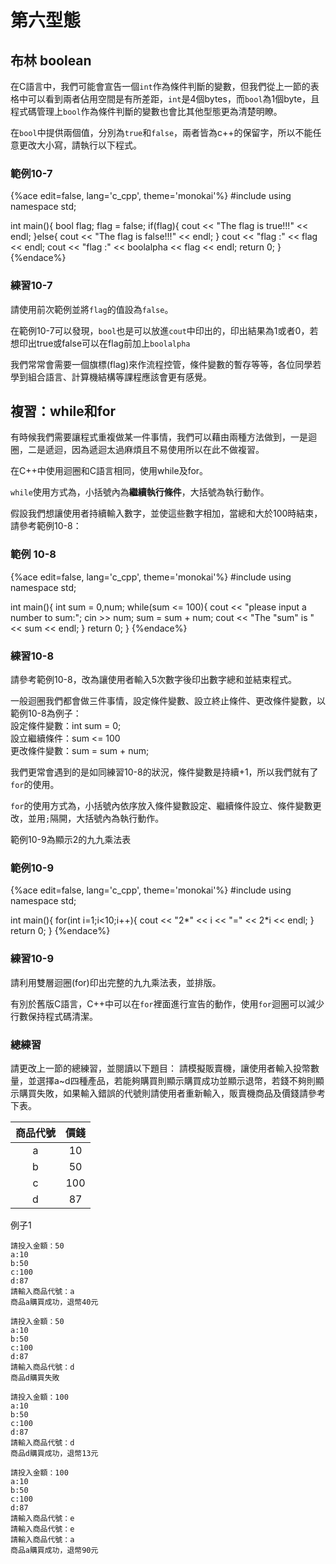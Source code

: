 # 第六型態
## 布林 boolean

在C語言中，我們可能會宣告一個`int`作為條件判斷的變數，但我們從上一節的表格中可以看到兩者佔用空間是有所差距，`int`是4個bytes，而`bool`為1個byte，且程式碼管理上`bool`作為條件判斷的變數也會比其他型態更為清楚明瞭。

在`bool`中提供兩個值，分別為`true`和`false`，兩者皆為c++的保留字，所以不能任意更改大小寫，請執行以下程式。

### 範例10-7

{%ace edit=false, lang='c_cpp', theme='monokai'%}
#include <iostream>
using namespace std;

int main(){
	bool flag;
	flag = false;
	if(flag){
		cout << "The flag is true!!!" << endl;
	}else{
		cout << "The flag is false!!!" << endl;
	}
  cout << "flag :" << flag << endl;
  cout << "flag :" << boolalpha << flag << endl;
	return 0;
}
{%endace%}

### 練習10-7
請使用前次範例並將`flag`的值設為`false`。

在範例10-7可以發現，`bool`也是可以放進`cout`中印出的，印出結果為1或者0，若想印出true或false可以在flag前加上`boolalpha`

我們常常會需要一個旗標(flag)來作流程控管，條件變數的暫存等等，各位同學若學到組合語言、計算機結構等課程應該會更有感覺。

## 複習：while和for
有時候我們需要讓程式重複做某一件事情，我們可以藉由兩種方法做到，一是迴圈，二是遞迴，因為遞迴太過麻煩且不易使用所以在此不做複習。

在C++中使用迴圈和C語言相同，使用while及for。

`while`使用方式為，小括號內為**繼續執行條件**，大括號為執行動作。

假設我們想讓使用者持續輸入數字，並使這些數字相加，當總和大於100時結束，請參考範例10-8：
### 範例 10-8

{%ace edit=false, lang='c_cpp', theme='monokai'%}
#include <iostream>
using namespace std;

int main(){
	int sum = 0,num;
	while(sum <= 100){
        cout << "please input a number to sum:";
        cin >> num;
        sum = sum + num;
        cout << "The \"sum\" is " << sum << endl;
	}
	return 0;
}
{%endace%}

### 練習10-8
請參考範例10-8，改為讓使用者輸入5次數字後印出數字總和並結束程式。

一般迴圈我們都會做三件事情，設定條件變數、設立終止條件、更改條件變數，以範例10-8為例子：
<br>設定條件變數：int sum = 0;
<br>設立繼續條件：sum <= 100
<br>更改條件變數：sum = sum + num;

我們更常會遇到的是如同練習10-8的狀況，條件變數是持續+1，所以我們就有了`for`的使用。

`for`的使用方式為，小括號內依序放入條件變數設定、繼續條件設立、條件變數更改，並用`;`隔開，大括號內為執行動作。

範例10-9為顯示2的九九乘法表

### 範例10-9

{%ace edit=false, lang='c_cpp', theme='monokai'%}
#include <iostream>
using namespace std;

int main(){
	for(int i=1;i<10;i++){
        cout << "2*" << i << "=" << 2*i << endl;
	}
	return 0;
}
{%endace%}

### 練習10-9
請利用雙層迴圈(for)印出完整的九九乘法表，並排版。

有別於舊版C語言，C++中可以在`for`裡面進行宣告的動作，使用`for`迴圈可以減少行數保持程式碼清潔。

### 總練習
請更改上一節的總練習，並閱讀以下題目：
請模擬販賣機，讓使用者輸入投幣數量，並選擇a~d四種產品，若能夠購買則顯示購買成功並顯示退幣，若錢不夠則顯示購買失敗，如果輸入錯誤的代號則請使用者重新輸入，販賣機商品及價錢請參考下表。

| **商品代號** | **價錢** |
|:-----:|:----:|
|a|10|
|b|50|
|c|100|
|d|87|

例子1

    請投入金額：50
    a:10
    b:50
    c:100
    d:87
    請輸入商品代號：a
    商品a購買成功，退幣40元

    請投入金額：50
    a:10
    b:50
    c:100
    d:87
    請輸入商品代號：d
    商品d購買失敗

    請投入金額：100
    a:10
    b:50
    c:100
    d:87
    請輸入商品代號：d
    商品d購買成功，退幣13元

    請投入金額：100
    a:10
    b:50
    c:100
    d:87
    請輸入商品代號：e
    請輸入商品代號：e
    請輸入商品代號：a
    商品a購買成功，退幣90元
